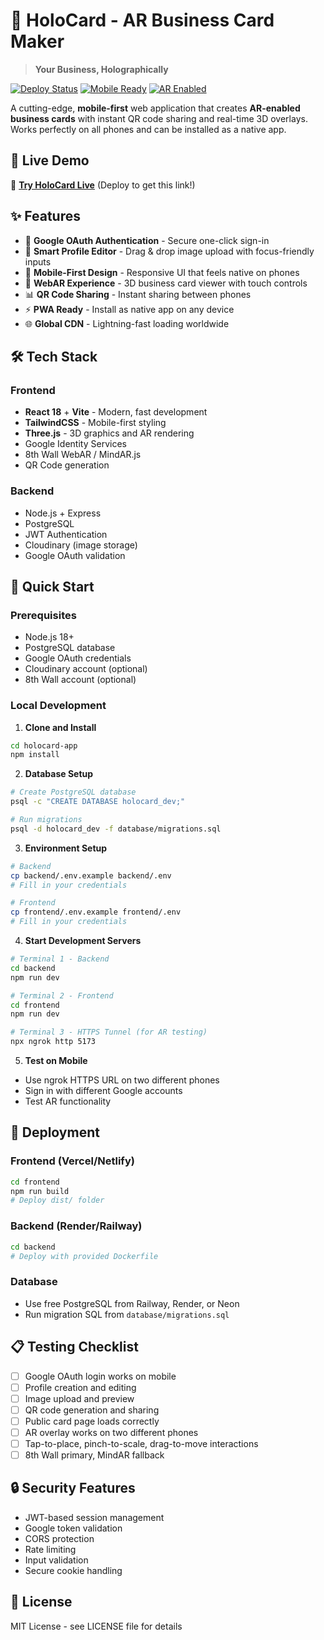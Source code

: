 # 🌟 HoloCard - AR Business Card Maker

> **Your Business, Holographically**

[![Deploy Status](https://img.shields.io/badge/deploy-ready-brightgreen)](https://vercel.com)
[![Mobile Ready](https://img.shields.io/badge/mobile-optimized-blue)](https://developer.mozilla.org/en-US/docs/Web/Progressive_web_apps)
[![AR Enabled](https://img.shields.io/badge/AR-WebXR%20%7C%20Three.js-purple)](https://immersiveweb.dev/)

A cutting-edge, **mobile-first** web application that creates **AR-enabled business cards** with instant QR code sharing and real-time 3D overlays. Works perfectly on all phones and can be installed as a native app.

## 📱 Live Demo
🚀 **[Try HoloCard Live](https://your-app.vercel.app)** (Deploy to get this link!)

## ✨ Features

- 🔐 **Google OAuth Authentication** - Secure one-click sign-in
- 👤 **Smart Profile Editor** - Drag & drop image upload with focus-friendly inputs  
- 📱 **Mobile-First Design** - Responsive UI that feels native on phones
- 🥽 **WebAR Experience** - 3D business card viewer with touch controls
- 📊 **QR Code Sharing** - Instant sharing between phones
- ⚡ **PWA Ready** - Install as native app on any device
- 🌐 **Global CDN** - Lightning-fast loading worldwide

## 🛠️ Tech Stack

### Frontend
- **React 18** + **Vite** - Modern, fast development
- **TailwindCSS** - Mobile-first styling
- **Three.js** - 3D graphics and AR rendering
- Google Identity Services
- 8th Wall WebAR / MindAR.js
- QR Code generation

### Backend
- Node.js + Express
- PostgreSQL
- JWT Authentication
- Cloudinary (image storage)
- Google OAuth validation

## 📱 Quick Start

### Prerequisites
- Node.js 18+
- PostgreSQL database
- Google OAuth credentials
- Cloudinary account (optional)
- 8th Wall account (optional)

### Local Development

1. **Clone and Install**
```bash
cd holocard-app
npm install
```

2. **Database Setup**
```bash
# Create PostgreSQL database
psql -c "CREATE DATABASE holocard_dev;"

# Run migrations
psql -d holocard_dev -f database/migrations.sql
```

3. **Environment Setup**
```bash
# Backend
cp backend/.env.example backend/.env
# Fill in your credentials

# Frontend
cp frontend/.env.example frontend/.env
# Fill in your credentials
```

4. **Start Development Servers**
```bash
# Terminal 1 - Backend
cd backend
npm run dev

# Terminal 2 - Frontend
cd frontend
npm run dev

# Terminal 3 - HTTPS Tunnel (for AR testing)
npx ngrok http 5173
```

5. **Test on Mobile**
- Use ngrok HTTPS URL on two different phones
- Sign in with different Google accounts
- Test AR functionality

## 🚀 Deployment

### Frontend (Vercel/Netlify)
```bash
cd frontend
npm run build
# Deploy dist/ folder
```

### Backend (Render/Railway)
```bash
cd backend
# Deploy with provided Dockerfile
```

### Database
- Use free PostgreSQL from Railway, Render, or Neon
- Run migration SQL from `database/migrations.sql`

## 📋 Testing Checklist

- [ ] Google OAuth login works on mobile
- [ ] Profile creation and editing
- [ ] Image upload and preview
- [ ] QR code generation and sharing
- [ ] Public card page loads correctly
- [ ] AR overlay works on two different phones
- [ ] Tap-to-place, pinch-to-scale, drag-to-move interactions
- [ ] 8th Wall primary, MindAR fallback

## 🔒 Security Features

- JWT-based session management
- Google token validation
- CORS protection
- Rate limiting
- Input validation
- Secure cookie handling

## 📄 License

MIT License - see LICENSE file for details
